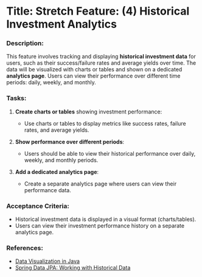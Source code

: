# Title: Stretch Feature: (4) Historical Investment Analytics

### Description:
This feature involves tracking and displaying **historical investment data** for users, such as their success/failure rates and average yields over time. The data will be visualized with charts or tables and shown on a dedicated **analytics page**. Users can view their performance over different time periods: daily, weekly, and monthly.

### Tasks:
1. **Create charts or tables** showing investment performance:
   - Use charts or tables to display metrics like success rates, failure rates, and average yields.

2. **Show performance over different periods**:
   - Users should be able to view their historical performance over daily, weekly, and monthly periods.

3. **Add a dedicated analytics page**:
   - Create a separate analytics page where users can view their performance data.

### Acceptance Criteria:
- Historical investment data is displayed in a visual format (charts/tables).
- Users can view their investment performance history on a separate analytics page.

### References:
- [Data Visualization in Java](https://www.baeldung.com/java-open-source-charts)
- [Spring Data JPA: Working with Historical Data](https://www.baeldung.com/spring-data-jpa-query)
